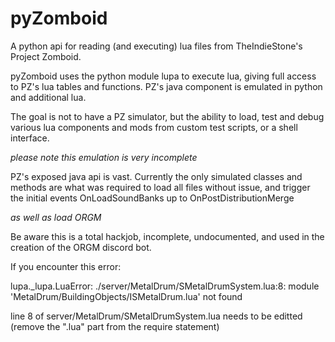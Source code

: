 # pyZomboid

A python api for reading (and executing) lua files from TheIndieStone's Project Zomboid.

pyZomboid uses the python module lupa to execute lua, giving full access to PZ's lua tables
and functions. PZ's java component is emulated in python and additional lua.

The goal is not to have a PZ simulator, but the ability to load, test and debug various lua
components and mods from custom test scripts, or a shell interface.

*please note this emulation is very incomplete*

PZ's exposed java api is vast. Currently the only simulated classes and methods are
what was required to load all files without issue, and trigger the initial events
OnLoadSoundBanks up to OnPostDistributionMerge

*as well as load ORGM*

Be aware this is a total hackjob, incomplete, undocumented, and used in the creation of
the ORGM discord bot.

If you encounter this error:

lupa._lupa.LuaError: ./server/MetalDrum/SMetalDrumSystem.lua:8: module 'MetalDrum/BuildingObjects/ISMetalDrum.lua' not found

line 8 of server/MetalDrum/SMetalDrumSystem.lua needs to be editted (remove the ".lua" part from the require statement)
